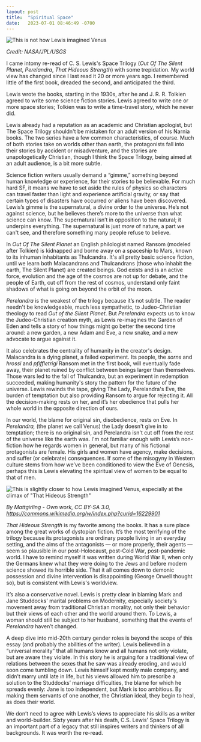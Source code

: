 ```yaml
---
layout: post
title:  "Spiritual Space"
date:   2023-07-01 08:46:49 -0700
---
```


![*This is not how Lewis imagined Venus*](assets/PIA00158~small.jpg)

*Credit: NASA/JPL/USGS*


I came intomy re-read of C. S. Lewis's Space Trilogy (*Out Of The Silent Planet*, *Perelandra*, *That Hideous Strength*) with some trepidation. My world view has changed since I last read it 20 or more years ago. I remembered little of the first book, dreaded the second, and anticipated the third.

Lewis wrote the books, starting in the 1930s, after he and J. R. R. Tolkien agreed to write some science fiction stories. Lewis agreed to write one or more space stories; Tolkien was to write a time-travel story, which he never did. 

Lewis already had a reputation as an academic and Christian apologist, but The Space Trilogy shouldn't be mistaken for an adult version of his Narnia books. The two series have a few common characteristics, of course. Much of both stories take on worlds other than earth, the protagonists fall into their stories by accident or misadventure, and the stories are unapologetically Christian, though I think the Space Trilogy, being aimed at an adult audience, is a bit more subtle.

Science fiction writers usually demand a “gimme,” something beyond human knowledge or experience, for their stories to be believable. For much hard SF, it means we have to set aside the rules of physics so characters can travel faster than light and experience artificial gravity, or say that certain types of disasters have occurred or aliens have been discovered. Lewis’s gimme is the supernatural, a divine order to the universe. He’s not against science, but he believes there’s more to the universe than what science can know. The supernatural isn’t in opposition to the natural; it underpins everything. The supernatural is just *more* of nature, a part we can't see, and therefore something many people refuse to believe. 

In *Out Of The Silent Planet* an English philologist named Ransom (modeled after Tolkien) is kidnapped and borne away on a spaceship to Mars, known to its inhuman inhabitants as Thulcandra. It's all pretty basic science fiction, until we learn both Malacandrans and Thulcandrans (those who inhabit the earth, The Silent Planet) are created beings. God exists and is an active force, evolution and the age of the cosmos are not up for debate, and the people of Earth, cut off from the rest of cosmos, understand only faint shadows of what is going on beyond the orbit of the moon. 

*Perelandra* is the weakest of the trilogy because it’s not subtle. The reader needn't be knowledgeable, much less sympathetic, to Judeo-Christian theology to read *Out of the Silent Planet*. But *Perelandra* expects us to know the Judeo-Christian creation myth, as Lewis re-imagines the Garden of Eden and tells a story of how things might go better the second time around: a new garden, a new Adam and Eve, a new snake, and a new advocate to argue against it.  

It also celebrates the centrality of humanity in the creator's design. Malacandra is a dying planet, a failed experiment. Its people, the _sorns_ and _hrossi_ and _pfiffletrigi_ Ransom met in the first book, will eventually fade away, their planet ruined by conflict between beings larger than themselves. Those wars led to the fall of Thulcandra, but an experiment in redemption succeeded, making humanity's story the pattern for the future of the universe. Lewis rewinds the tape, giving The Lady, Perelandra's Eve, the burden of temptation but also providing Ransom to argue for rejecting it. All the decision-making rests on her, and it’s her obedience that pulls her whole world in the opposite direction of ours.

In our world, the blame for original sin, disobedience, rests on Eve. In *Perelandra,* (the planet we call Venus) the Lady doesn't give in to temptation; there is no original sin, and Perelandra isn't cut off from the rest of the universe like the earth was. I'm not familiar enough with Lewis’s non-fiction how he regards women in general, but many of his fictional protagonists are female. His girls and women have agency, make decisions, and suffer (or celebrate) consequences. If some of the misogyny in Western culture stems from how we’ve been conditioned to view the Eve of Genesis, perhaps this is Lewis elevating the spiritual view of women to be equal to that of men.

![*This is slightly closer to how Lewis imagined Venus, especially at the climax of "That Hideous Strength"*](assets/320px-MG-Paris-Aphrodite_of_Milos.jpg)

*By Mattgirling - Own work, CC BY-SA 3.0, https://commons.wikimedia.org/w/index.php?curid=16229901*

*That Hideous Strength* is my favorite among the books. It has a sure place among the great works of dystopian fiction. It’s the most terrifying of the trilogy because its protagonists are ordinary people living in an everyday setting, and the aims of the antagonists — or more properly, their agents — seem so plausible in our post-Holocaust, post-Cold War, post-pandemic world. I have to remind myself it was written during World War II, when only the Germans knew what they were doing to the Jews and before modern science showed its horrible side. That it all comes down to demonic possession and divine intervention is disappointing (George Orwell thought so), but is consistent with Lewis's worldview.

It’s also a conservative novel. Lewis is pretty clear in blaming Mark and Jane Studdocks' marital problems on Modernity, especially society's movement away from traditional Christian morality, not only their behavior but their views of each other and the world around them. To Lewis, a woman should still be subject to her husband, something that the events of *Perelandra* haven’t changed. 

A deep dive into mid-20th century gender roles is beyond the scope of this essay (and probably the abilities of the writer). Lewis believed in a “universal morality” that all humans know and all humans not only violate, but are aware they violate. In this story he is arguing for a traditional view of relations between the sexes that he saw was already eroding, and would soon come tumbling down. Lewis himself kept mostly male company, and didn’t marry until late in life, but his views allowed him to prescribe a solution to the Studdocks’ marriage difficulties, the blame for which he spreads evenly: Jane is too independent, but Mark is too ambitious. By making them servants of one another, the Christian ideal, they begin to heal, as does their world.

We don’t need to agree with Lewis’s views to appreciate his skills as a writer and world-builder. Sixty years after his death, C.S. Lewis' Space Trilogy is an important part of a legacy that still inspires writers and thinkers of all backgrounds. It was worth the re-read. 
 